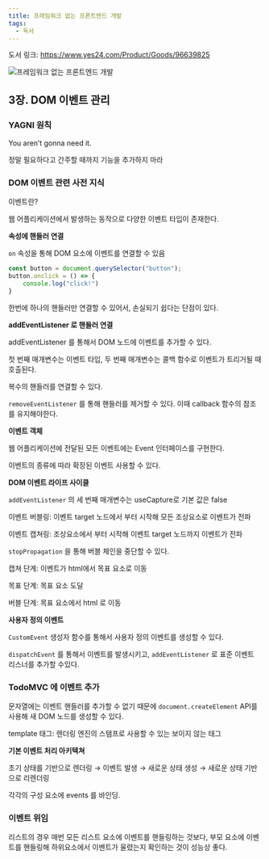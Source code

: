 ```yaml
---
title: 프레임워크 없는 프론트엔드 개발
tags:
  - 독서
---
```


도서 링크: https://www.yes24.com/Product/Goods/96639825

![프레임워크 없는 프론트엔드 개발](https://image.yes24.com/goods/96639825/XL)

## 3장. DOM 이벤트 관리

### YAGNI  원칙

You aren’t gonna need it.

정말 필요하다고 간주할 때까지 기능을 추가하지 마라

### DOM 이벤트 관련 사전 지식

이벤트란?

웹 어플리케이션에서 발생하는 동작으로 다양한 이벤트 타입이 존재한다.

**속성에 핸들러 연결**

`on`  속성을 통해  DOM  요소에 이벤트를 연결할 수 있음

```jsx
const button = document.querySelector("button");
button.onclick = () => {
	console.log("click!")
}
```

한번에 하나의 핸들러만 연결할 수 있어서, 손실되기 쉽다는 단점이 있다.

**addEventListener 로 핸들러 연결**

addEventListener 를 통해서 DOM 노드에 이벤트를 추가할 수 있다.

첫 번째 매개변수는 이벤트 타입, 두 번째 매개변수는 콜백 함수로 이벤트가 트리거될 때 호출된다.

복수의 핸들러를 연결할 수 있다.

`removeEventListener` 를 통해 핸들러를 제거할 수 있다. 이때 callback 함수의 참조를 유지해야한다.

**이벤트 객체**

웹 어플리케이션에 전달된 모든 이벤트에는 Event 인터페이스를 구현한다.

이벤트의 종류에 따라 확장된 이벤트 사용할 수 있다.

**DOM 이벤트 라이프 사이클**

`addEventListener`  의 세 번째 매개변수는 useCapture로 기본 값은 false

이벤트 버블링: 이벤트 target 노드에서 부터 시작해 모든 조상요소로 이벤트가 전파

이벤트 캡쳐링: 조상요소에서 부터 시작해 이벤트 target 노드까지 이벤트가 전파

`stopPropagation` 을 통해 버블 체인을 중단할 수 있다.

캡쳐 단계: 이벤트가 html에서 목표 요소로 이동

목표 단계: 목표 요소 도달

버블 단계: 목표 요소에서 html 로 이동

**사용자 정의 이벤트**

`CustomEvent`  생성자 함수를 통해서 사용자 정의 이벤트를 생성할 수 있다.

`dispatchEvent`  를 통해서 이벤트를 발생시키고, `addEventListener` 로 표준 이벤트 리스너를 추가할 수있다.

### TodoMVC 에 이벤트 추가

문자열에는 이벤트 핸들러를 추가할 수 없기 때문에 `document.createElement` API를 사용해 새 DOM 노드를 생성할 수 있다.

template 태그: 렌더링 엔진의 스탬프로 사용할 수 있는 보이지 않는 태그

**기본 이벤트 처리 아키텍쳐**

초기 상태를 기반으로 렌더링 → 이벤트 발생 → 새로운 상태 생성 → 새로운 상태 기반으로 리렌더링

각각의 구성 요소에 events 를 바인딩.

### 이벤트 위임

리스트의 경우 매번 모든 리스트 요소에 이벤트를 핸들링하는 것보다, 부모 요소에 이벤트를 핸들링해 하위요소에서 이벤트가 울렸는지 확인하는 것이 성능상 좋다.

